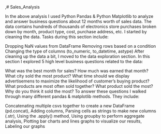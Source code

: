 ,# Sales_Analysis

In the above analysis I used Python Pandas & Python Matplotlib to analyze and answer business questions about 12 months worth of sales data. The data contains hundreds of thousands of electronics store purchases broken down by month, product type, cost, purchase address, etc.
I started by cleaning the data. Tasks during this section include:

Dropping NaN values from DataFrame
Removing rows based on a condition
Changing the type of columns (to_numeric, to_datetime, astype)
After cleaning up the data a bit, I moved to the data exploration section. In this section I explored 5 high level business questions related to the data:

What was the best month for sales? How much was earned that month?
What city sold the most product?
What time should we display advertisemens to maximize the likelihood of customer’s buying product?
What products are most often sold together?
What product sold the most? Why do you think it sold the most?
To answer these questions I walked through many different pandas & matplotlib methods. They include:

Concatenating multiple csvs together to create a new DataFrame (pd.concat),
Adding columns,
Parsing cells as strings to make new columns (.str),
Using the .apply() method,
Using groupby to perform aggregate analysis,
Plotting bar charts and lines graphs to visualize our results,
Labeling our graphs
